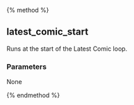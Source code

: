 {% method %}
## latest_comic_start
Runs at the start of the Latest Comic loop.

### Parameters
None

{% endmethod %}

